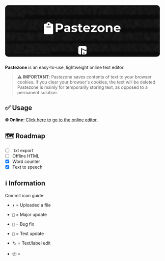 <h1 align="center">
  <img style="border-radius:10px" src="banner.png">
</h1>

**Pastezone** is an easy-to-use, lightweight online text editor.

> **⚠️ IMPORTANT**: Pastezone saves contents of text to your browser cookies. If you clear your browser's cookies, the text will be deleted. Pastezone is mainly for temporarily storing text, as opposed to a permanent solution.
## ✅ Usage
<b>🌐 Online: </b> [Click here to go to the online editor.](https://itsfoxdev.github.io/PasteZone)

## 🗺️ Roadmap
- [ ] .txt export
- [ ] Offline HTML
- [x] Word counter
- [x] Text to speech

## ℹ️ Information
Commit icon guide:
- `⬆️` = Uploaded a file
- `🎉` = Major update
- `🐛` = Bug fix
- `🚧` = Test update

- `🏷️` = Text/label edit
- `📦` = 
